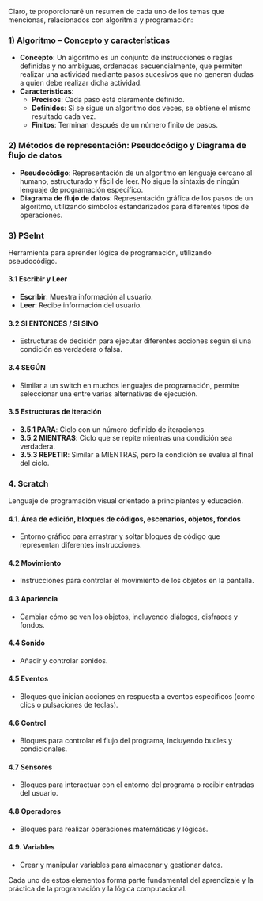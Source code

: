 Claro, te proporcionaré un resumen de cada uno de los temas que mencionas, relacionados con algoritmia y programación:

### 1) Algoritmo – Concepto y características
- **Concepto**: Un algoritmo es un conjunto de instrucciones o reglas definidas y no ambiguas, ordenadas secuencialmente, que permiten realizar una actividad mediante pasos sucesivos que no generen dudas a quien debe realizar dicha actividad.
- **Características**:
  - **Precisos**: Cada paso está claramente definido.
  - **Definidos**: Si se sigue un algoritmo dos veces, se obtiene el mismo resultado cada vez.
  - **Finitos**: Terminan después de un número finito de pasos.

### 2) Métodos de representación: Pseudocódigo y Diagrama de flujo de datos
- **Pseudocódigo**: Representación de un algoritmo en lenguaje cercano al humano, estructurado y fácil de leer. No sigue la sintaxis de ningún lenguaje de programación específico.
- **Diagrama de flujo de datos**: Representación gráfica de los pasos de un algoritmo, utilizando símbolos estandarizados para diferentes tipos de operaciones.

### 3) PSeInt
Herramienta para aprender lógica de programación, utilizando pseudocódigo.

#### 3.1 Escribir y Leer
- **Escribir**: Muestra información al usuario.
- **Leer**: Recibe información del usuario.

#### 3.2 SI ENTONCES / SI SINO
- Estructuras de decisión para ejecutar diferentes acciones según si una condición es verdadera o falsa.

#### 3.4 SEGÚN
- Similar a un switch en muchos lenguajes de programación, permite seleccionar una entre varias alternativas de ejecución.

#### 3.5 Estructuras de iteración
- **3.5.1 PARA**: Ciclo con un número definido de iteraciones.
- **3.5.2 MIENTRAS**: Ciclo que se repite mientras una condición sea verdadera.
- **3.5.3 REPETIR**: Similar a MIENTRAS, pero la condición se evalúa al final del ciclo.

### 4. Scratch
Lenguaje de programación visual orientado a principiantes y educación.

#### 4.1. Área de edición, bloques de códigos, escenarios, objetos, fondos
- Entorno gráfico para arrastrar y soltar bloques de código que representan diferentes instrucciones.

#### 4.2 Movimiento
- Instrucciones para controlar el movimiento de los objetos en la pantalla.

#### 4.3 Apariencia
- Cambiar cómo se ven los objetos, incluyendo diálogos, disfraces y fondos.

#### 4.4 Sonido
- Añadir y controlar sonidos.

#### 4.5 Eventos
- Bloques que inician acciones en respuesta a eventos específicos (como clics o pulsaciones de teclas).

#### 4.6 Control
- Bloques para controlar el flujo del programa, incluyendo bucles y condicionales.

#### 4.7 Sensores
- Bloques para interactuar con el entorno del programa o recibir entradas del usuario.

#### 4.8 Operadores
- Bloques para realizar operaciones matemáticas y lógicas.

#### 4.9. Variables
- Crear y manipular variables para almacenar y gestionar datos.

Cada uno de estos elementos forma parte fundamental del aprendizaje y la práctica de la programación y la lógica computacional.